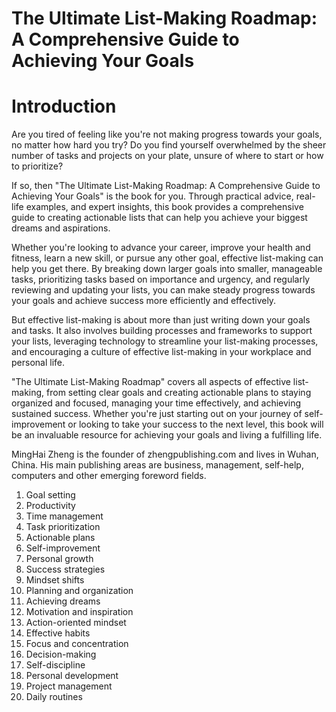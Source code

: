 # The Ultimate List-Making Roadmap: A Comprehensive Guide to Achieving Your Goals

# Introduction

Are you tired of feeling like you're not making progress towards your goals, no matter how hard you try? Do you find yourself overwhelmed by the sheer number of tasks and projects on your plate, unsure of where to start or how to prioritize?

If so, then "The Ultimate List-Making Roadmap: A Comprehensive Guide to Achieving Your Goals" is the book for you. Through practical advice, real-life examples, and expert insights, this book provides a comprehensive guide to creating actionable lists that can help you achieve your biggest dreams and aspirations.

Whether you're looking to advance your career, improve your health and fitness, learn a new skill, or pursue any other goal, effective list-making can help you get there. By breaking down larger goals into smaller, manageable tasks, prioritizing tasks based on importance and urgency, and regularly reviewing and updating your lists, you can make steady progress towards your goals and achieve success more efficiently and effectively.

But effective list-making is about more than just writing down your goals and tasks. It also involves building processes and frameworks to support your lists, leveraging technology to streamline your list-making processes, and encouraging a culture of effective list-making in your workplace and personal life.

"The Ultimate List-Making Roadmap" covers all aspects of effective list-making, from setting clear goals and creating actionable plans to staying organized and focused, managing your time effectively, and achieving sustained success. Whether you're just starting out on your journey of self-improvement or looking to take your success to the next level, this book will be an invaluable resource for achieving your goals and living a fulfilling life.

MingHai Zheng is the founder of zhengpublishing.com and lives in Wuhan, China. His main publishing areas are business, management, self-help, computers and other emerging foreword fields.



1. Goal setting
2. Productivity
3. Time management
4. Task prioritization
5. Actionable plans
6. Self-improvement
7. Personal growth
8. Success strategies
9. Mindset shifts
10. Planning and organization
11. Achieving dreams
12. Motivation and inspiration
13. Action-oriented mindset
14. Effective habits
15. Focus and concentration
16. Decision-making
17. Self-discipline
18. Personal development
19. Project management
20. Daily routines

